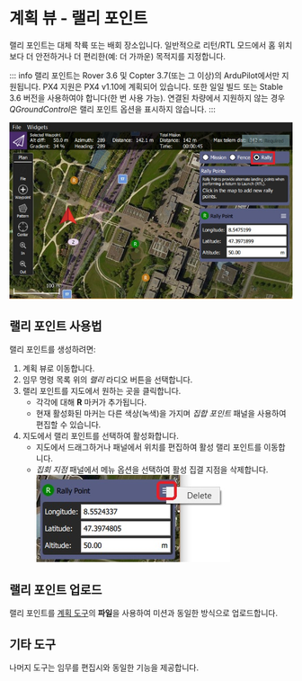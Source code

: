 # 계획 뷰 - 랠리 포인트

랠리 포인트는 대체 착륙 또는 배회 장소입니다. 일반적으로 리턴/RTL 모드에서 홈 위치보다 더 안전하거나 더 편리한(예: 더 가까운) 목적지를 지정합니다.

::: info
랠리 포인트는 Rover 3.6 및 Copter 3.7(또는 그 이상)의 ArduPilot에서만 지원됩니다. PX4 지원은 PX4 v1.10에 계획되어 있습니다. 또한 일일 빌드 또는 Stable 3.6 버전을 사용하여야 합니다(한 번 사용 가능). 연결된 차량에서 지원하지 않는 경우 *QGroundControl*은 랠리 포인트 옵션을 표시하지 않습니다.
:::

![랠리 포인트](../../../assets/plan/rally/rally_points_overview.jpg)

## 랠리 포인트 사용법

랠리 포인트를 생성하려면:

1. 계획 뷰로 이동합니다.
2. 임무 명령 목록 위의 _랠리_ 라디오 버튼을 선택합니다.
3. 랠리 포인트를 지도에서 원하는 곳을 클릭합니다.
   - 각각에 대해 **R** 마커가 추가됩니다.
   - 현재 활성화된 마커는 다른 색상(녹색)을 가지며 _집합 포인트_ 패널을 사용하여 편집할 수 있습니다.
4. 지도에서 랠리 포인트를 선택하여 활성화합니다.
   - 지도에서 드래그하거나 패널에서 위치를 편집하여 활성 랠리 포인트를 이동합니다.
   - _집회 지점_ 패널에서 메뉴 옵션을 선택하여 활성 집결 지점을 삭제합니다. ![랠리 포인트 삭제](../../../assets/plan/rally/rally_points_delete.jpg)

## 랠리 포인트 업로드

랠리 포인트를 [계획 도구](../PlanView/PlanView.md)의 **파일**을 사용하여 미션과 동일한 방식으로 업로드합니다.

## 기타 도구

나머지 도구는 임무를 편집시와 동일한 기능을 제공합니다.

